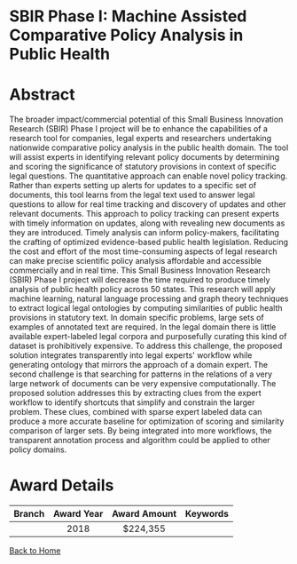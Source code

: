 
SBIR Phase I: Machine Assisted Comparative Policy Analysis in Public Health
===========================================================================

# Abstract


The broader impact/commercial potential of this Small Business Innovation Research (SBIR) Phase I project will be to enhance the capabilities of a research tool for companies, legal experts and researchers undertaking nationwide comparative policy analysis in the public health domain. The tool will assist experts in identifying relevant policy documents by determining and scoring the significance of statutory provisions in context of specific legal questions. The quantitative approach can enable novel policy tracking. Rather than experts setting up alerts for updates to a specific set of documents, this tool learns from the legal text used to answer legal questions to allow for real time tracking and discovery of updates and other relevant documents. This approach to policy tracking can present experts with timely information on updates, along with revealing new documents as they are introduced. Timely analysis can inform policy-makers, facilitating the crafting of optimized evidence-based public health legislation. Reducing the cost and effort of the most time-consuming aspects of legal research can make precise scientific policy analysis affordable and accessible commercially and in real time. This Small Business Innovation Research (SBIR) Phase I project will decrease the time required to produce timely analysis of public health policy across 50 states. This research will apply machine learning, natural language processing and graph theory techniques to extract logical legal ontologies by computing similarities of public health provisions in statutory text. In domain specific problems, large sets of examples of annotated text are required. In the legal domain there is little available expert-labeled legal corpora and purposefully curating this kind of dataset is prohibitively expensive. To address this challenge, the proposed solution integrates transparently into legal experts' workflow while generating ontology that mirrors the approach of a domain expert. The second challenge is that searching for patterns in the relations of a very large network of documents can be very expensive computationally. The proposed solution addresses this by extracting clues from the expert workflow to identify shortcuts that simplify and constrain the larger problem. These clues, combined with sparse expert labeled data can produce a more accurate baseline for optimization of scoring and similarity comparison of larger sets. By being integrated into more workflows, the transparent annotation process and algorithm could be applied to other policy domains.  

# Award Details

|Branch|Award Year|Award Amount|Keywords|
| :---: | :---: | :---: | :---: |
||2018|$224,355||
  
  


[Back to Home](https://github.com/chrischow/dod_sbir_awards/JT/#341)